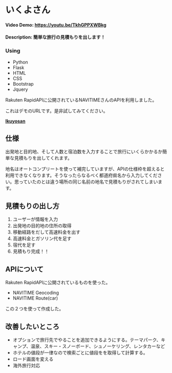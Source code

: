 # いくよさん
#### Video Demo: https://youtu.be/TkhGPPXWBkg
#### Description: 簡単な旅行の見積もりを出します！


### Using

- Python
- Flask
- HTML
- CSS
- Bootstrap
- Jquery

Rakuten RapidAPIに公開されているNAVITIMEさんのAPIを利用しました。


これはデモのURLです。是非試してみてください。

**[Ikuyosan](https://ikuyosan.herokuapp.com/)**

## 仕様

出発地と目的地、そして人数と宿泊数を入力することで旅行にいくらかかるか簡単な見積もりを出してくれます。

地名はオートコンプリートを使って補完していますが、APIの仕様枠を超えると利用できなくなります。そうなったらなるべく都道府県名から入力してください。思っていたのとは違う場所の同じ名前の地名で見積もりがされてしまいます。

## 見積もりの出し方

1. ユーザーが情報を入力
2. 出発地の目的地の住所の取得
3. 移動経路をだして高速料金を出す
4. 高速料金とガソリン代を足す
5. 宿代を足す
6. 見積もり完成！！

## APIについて

Rakuten RapidAPIに公開されているものを使った。

- NAVITIME Geocoding
- NAVITIME Route(car)

この２つを使って作成した。

## 改善したいところ

- オプションで旅行先でやることを追加できるようにする。テーマパーク、キャンプ、温泉、スキー・スノーボード、シュノーケリング、レンタカーなど
- ホテルの値段が一律なので検索ごとに値段をを取得して計算する。
- ロード画面を変える
- 海外旅行対応